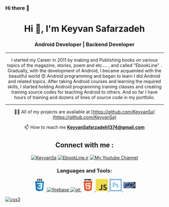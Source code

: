 ### Hi there 👋

<!--
**KeyvanSa/KeyvanSa** is a ✨ _special_ ✨ repository because its `README.md` (this file) appears on your GitHub profile.

Here are some ideas to get you started:

- 🔭 I’m currently working on ...
- 🌱 I’m currently learning ...
- 👯 I’m looking to collaborate on ...
- 🤔 I’m looking for help with ...
- 💬 Ask me about ...
- 📫 How to reach me: ...
- 😄 Pronouns: ...
- ⚡ Fun fact: ...
-->
<h1 align="center">Hi 👋, I'm Keyvan Safarzadeh</h1>
<h3 align="center">Android Developer | Backend Developer</h3>

<hr />

<p align="center">
I started my Career in 2011 by making and Publishing books on various topics of the magazine, stories, poem and etc.... , and called "EbookLine" . Gradually, with the development of Android, I became acquainted with the beautiful world 😍 Android programming and began to learn I did Android and related topics. After taking Android courses and learning the required skills, I started holding Android programming training classes and creating training source codes for teaching Android to others. And so far I have hours of training and dozens of lines of source code in my portfolio.
</p>
<hr />

<div align="center">
  
  👨‍💻 All of my projects are available at [https://github.com/KeyvanSa](https://github.com/KeyvanSa)<br />

  📫 How to reach me **KeyvanSafarzadeh1374@gmail.com**<br />
  
</div>

<h2 align="center">Connect with me : </h2>

<p align="center">
<a href="https://instagram.com/ebookline1393" target="blank"><img align="center" src="https://raw.githubusercontent.com/rahuldkjain/github-profile-readme-generator/master/src/images/icons/Social/instagram.svg" alt="KeyvanSa" height="30" width="40" /></a>
<a href="https://www.ebookline.ir" target="blank"><img align="center" src="https://raw.githubusercontent.com/rahuldkjain/github-profile-readme-generator/master/src/images/icons/Social/medium.svg" alt="EbookLine.ir" height="30" width="40" /></a>
<a href="https://youtube.com/channel/UCK5oDic5vVItSK1CpUlJ5wA" target="blank"><img align="center" src="https://raw.githubusercontent.com/rahuldkjain/github-profile-readme-generator/master/src/images/icons/Social/youtube.svg" alt="My Youtube Channel" height="30" width="40" /></a>
</p>

<h3 align="center">Languages and Tools:</h3>

<p align="center">  <a href="https://www.w3schools.com/css/" target="_blank" rel="noreferrer"> <img src="https://raw.githubusercontent.com/devicons/devicon/master/icons/css3/css3-original-wordmark.svg" alt="css3" width="40" height="40"/> </a> <a href="https://firebase.google.com/" target="_blank" rel="noreferrer"> <img src="https://www.vectorlogo.zone/logos/firebase/firebase-icon.svg" alt="firebase" width="40" height="40"/> </a> <a href="https://git-scm.com/" target="_blank" rel="noreferrer"> <img src="https://www.vectorlogo.zone/logos/git-scm/git-scm-icon.svg" alt="git" width="40" height="40"/> </a> <a href="https://www.w3.org/html/" target="_blank" rel="noreferrer"> <img src="https://raw.githubusercontent.com/devicons/devicon/master/icons/html5/html5-original-wordmark.svg" alt="html5" width="40" height="40"/> </a> <a href="https://developer.mozilla.org/en-US/docs/Web/JavaScript" target="_blank" rel="noreferrer"> <img src="https://raw.githubusercontent.com/devicons/devicon/master/icons/javascript/javascript-original.svg" alt="javascript" width="40" height="40"/> <a href="https://www.photoshop.com/en" target="_blank" rel="noreferrer"> <img src="https://raw.githubusercontent.com/devicons/devicon/master/icons/photoshop/photoshop-line.svg" alt="photoshop" width="40" height="40"/> </a> <a href="https://www.php.net" target="_blank" rel="noreferrer"> <img src="https://raw.githubusercontent.com/devicons/devicon/master/icons/php/php-original.svg" alt="php" width="40" height="40"/>

 <a href="https://developer.android.com/studio/" target="_blank" rel="noreferrer"> <img src="[https://commons.wikimedia.org/wiki/File:Android_Studio_Icon_3.6.svg](https://en.wikipedia.org/wiki/File:Android_Studio_Trademark.svg)" alt="css3" width="40" height="40"/> </a>
 
</p>




